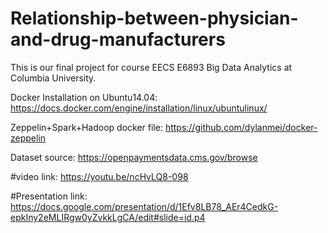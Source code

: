 # Relationship-between-physician-and-drug-manufacturers
This is our final project for course EECS E6893 Big Data Analytics at Columbia University.

Docker Installation on Ubuntu14.04: https://docs.docker.com/engine/installation/linux/ubuntulinux/

Zeppelin+Spark+Hadoop docker file: https://github.com/dylanmei/docker-zeppelin

Dataset source: https://openpaymentsdata.cms.gov/browse

#video link:
https://youtu.be/ncHvLQ8-098

#Presentation link:
https://docs.google.com/presentation/d/1Efv8LB78_AEr4CedkG-epkIny2eMLIRgw0yZvkkLgCA/edit#slide=id.p4

